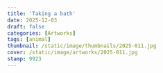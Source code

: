 ```yaml
---
title: 'Taking a bath'
date: 2025-12-03
draft: false
categories: [Artworks]
tags: [animal]
thumbnail: /static/image/thumbnails/2025-011.jpg
cover: /static/image/artworks/2025-011.jpg
stamp: 9923
---
```

